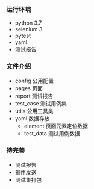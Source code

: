 ### 运行环境
* python 3.7
* selenium 3
* pytest
* yaml
* 测试报告

### 文件介绍
* config 公用配置
* pages 页面
* report 测试报告
* test_case 测试用例集
* utils 公用工具类
* yaml 数据存放
    * element 页面元素定位数据
    * test_data 测试用例数据
  
### 待完善
* 测试报告
* 邮件发送
* 测试集打包
  